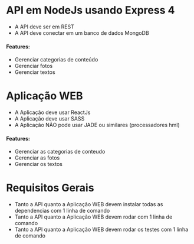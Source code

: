 # API em NodeJs usando Express 4
- A API deve ser em REST
- A API deve conectar em um banco de dados MongoDB

#### Features:
- Gerenciar categorias de conteúdo
- Gerenciar fotos
- Gerenciar textos

# Aplicação WEB
- A Aplicação deve usar ReactJs
- A Aplicação deve usar SASS
- A Aplicação NÃO pode usar JADE ou similares (processadores hml)

#### Features:
- Gerenciar as categorias de conteudo
- Gerenciar as fotos
- Gerenciar os textos

# Requisitos Gerais
- Tanto a API quanto a Aplicação WEB devem instalar todas as dependencias com 1 linha de comando
- Tanto a API quanto a Aplicação WEB devem rodar com 1 linha de comando
- Tanto a API quanto a Aplicação WEB devem rodar os testes com 1 linha de comando
